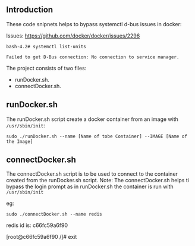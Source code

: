 

Introduction
--------------

These code snipnets helps to bypass systemctl d-bus issues in docker:

Issues: https://github.com/docker/docker/issues/2296

`bash-4.2# systemctl list-units`

`Failed to get D-Bus connection: No connection to service manager.`

The project consists of two files:

* runDocker.sh.
* connectDocker.sh.

runDocker.sh
-------------
The runDocker.sh script create a docker container from an image with `/usr/sbin/init`:

`sudo ./runDocker.sh --name [Name of tobe Container] --IMAGE [Name of the Image]`

connectDocker.sh
------------------
The connectDocker.sh script is to be used to connect to the container created from the runDocker.sh script.
Note: The connectDocker.sh helps ti bypass the login prompt as in runDocker.sh the container is run with `/usr/sbin/init`

eg:

`sudo ./connectDocker.sh --name redis`

redis id is: c66fc59a6f90 

[root@c66fc59a6f90 /]# exit
